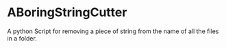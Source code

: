 # ABoringStringCutter
A python Script for removing a piece of string from the name of all the files in a folder.
